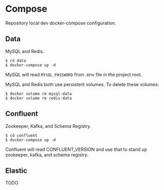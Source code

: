 # Compose

Repository local dev docker-compose configuration.

## Data

MySQL and Redis.

```
$ cd data
$ docker-compose up -d
```

MySQL will read `MYSQL_PASSWORD` from .env file in the project root.

MySQL and Redis both use persistent volumes. To delete these volumes:

```
$ docker volume rm mysql-data
$ docker volume rm redis-data
```

## Confluent

Zookeeper, Kafka, and Schema Registry.

```
$ cd confluent
$ docker-compose up -d
```

Confluent will read CONFLUENT_VERSION and use that to stand up zookeeper, kafka,
and schema registry.

## Elastic

TODO

